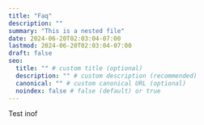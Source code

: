 ```yaml
---
title: "Faq"
description: ""
summary: "This is a nested file"
date: 2024-06-20T02:03:04-07:00
lastmod: 2024-06-20T02:03:04-07:00
draft: false
seo:
  title: "" # custom title (optional)
  description: "" # custom description (recommended)
  canonical: "" # custom canonical URL (optional)
  noindex: false # false (default) or true
---
```


Test inof
